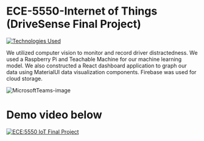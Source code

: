 # ECE-5550-Internet of Things (DriveSense Final Project)

[![Technologies Used](https://skillicons.dev/icons?i=py,raspberrypi,firebase,react,materialui,js,html,css)](https://skillicons.dev)

We utilized computer vision to monitor and record driver distractedness. We used a Raspberry Pi and Teachable Machine for our machine learning model. We also constructed a React dashboard application to graph our data using MaterialUI data visualization components. Firebase was used for cloud storage.

![MicrosoftTeams-image](https://github.com/Nick-Hageman/ECE-5550-Internet-of-Things/assets/91749467/903b1b67-80e6-4b27-a86e-f34d3225d91f)


# Demo video below

[![ECE:5550 IoT Final Project](https://img.youtube.com/vi/eQbKFbBmM1s/0.jpg)](https://www.youtube.com/watch?v=eQbKFbBmM1s)
